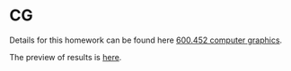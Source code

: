# CG
Details for this homework can be found here [600.452 computer graphics](http://www.cs.jhu.edu/~misha/Fall17/).

The preview of results is [here](https://whitefusion.github.io/CG/).
